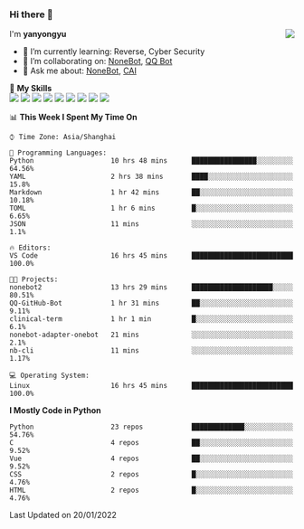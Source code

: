 ### Hi there 👋

<a href="#">
  <img align="right" src="https://github-readme-stats.vercel.app/api?username=yanyongyu&count_private=true&show_icons=true&bg_color=15,f2f7fd,E0EAFC" />
</a>

I'm **yanyongyu**

- 🌱 I’m currently learning: Reverse, Cyber Security
- 👯 I’m collaborating on: [NoneBot](https://github.com/nonebot), [QQ Bot](https://github.com/Mrs4s/go-cqhttp)
- 💬 Ask me about: [NoneBot](https://github.com/nonebot), [CAI](https://github.com/cscs181/CAI)

🌟 **My Skills**  
![](https://img.shields.io/badge/-Python-3e74a2?style=flat-square&logo=Python&logoColor=fff)
![](https://img.shields.io/badge/-Node.js-339933?style=flat-square&logo=Node.js&logoColor=fff)
![](https://img.shields.io/badge/-Vue-4fc08d?style=flat-square&logo=Vue.js&logoColor=fff)
![](https://img.shields.io/badge/-React-2d98ce?style=flat-square&logo=React&logoColor=fff)
![](https://img.shields.io/badge/-Docker-2496ED?style=flat-square&logo=Docker&logoColor=fff)
![](https://img.shields.io/badge/-Linux-000000?style=flat-square&logo=Linux&logoColor=fff)
![](https://img.shields.io/badge/-MySQL-4479A1?style=flat-square&logo=MySQL&logoColor=fff)
![](https://img.shields.io/badge/-Redis-DC382D?style=flat-square&logo=Redis&logoColor=fff)
![](https://img.shields.io/badge/-MongoDB-47A248?style=flat-square&logo=MongoDB&logoColor=fff)

<!--START_SECTION:waka-->
📊 **This Week I Spent My Time On** 

```text
⌚︎ Time Zone: Asia/Shanghai

💬 Programming Languages: 
Python                   10 hrs 48 mins      ████████████████░░░░░░░░░   64.56% 
YAML                     2 hrs 38 mins       ████░░░░░░░░░░░░░░░░░░░░░   15.8% 
Markdown                 1 hr 42 mins        ██░░░░░░░░░░░░░░░░░░░░░░░   10.18% 
TOML                     1 hr 6 mins         █░░░░░░░░░░░░░░░░░░░░░░░░   6.65% 
JSON                     11 mins             ░░░░░░░░░░░░░░░░░░░░░░░░░   1.1%

🔥 Editors: 
VS Code                  16 hrs 45 mins      █████████████████████████   100.0%

🐱‍💻 Projects: 
nonebot2                 13 hrs 29 mins      ████████████████████░░░░░   80.51% 
QQ-GitHub-Bot            1 hr 31 mins        ██░░░░░░░░░░░░░░░░░░░░░░░   9.11% 
clinical-term            1 hr 1 min          █░░░░░░░░░░░░░░░░░░░░░░░░   6.1% 
nonebot-adapter-onebot   21 mins             ░░░░░░░░░░░░░░░░░░░░░░░░░   2.1% 
nb-cli                   11 mins             ░░░░░░░░░░░░░░░░░░░░░░░░░   1.17%

💻 Operating System: 
Linux                    16 hrs 45 mins      █████████████████████████   100.0%

```

**I Mostly Code in Python** 

```text
Python                   23 repos            █████████████░░░░░░░░░░░░   54.76% 
C                        4 repos             ██░░░░░░░░░░░░░░░░░░░░░░░   9.52% 
Vue                      4 repos             ██░░░░░░░░░░░░░░░░░░░░░░░   9.52% 
CSS                      2 repos             █░░░░░░░░░░░░░░░░░░░░░░░░   4.76% 
HTML                     2 repos             █░░░░░░░░░░░░░░░░░░░░░░░░   4.76%

```



 Last Updated on 20/01/2022
<!--END_SECTION:waka-->
